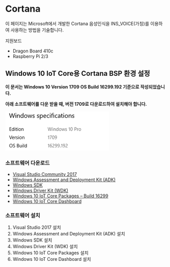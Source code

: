 # Cortana

이 페이지는 Microsoft에서 개발한 Cortana 음성인식을 INS\_VOICE\(가칭\)를 이용하여 사용하는 방법을 기술합니다.

지원보드

* Dragon Board 410c
* Raspberry Pi 2/3

## Windows 10 IoT Core용 Cortana BSP 환경 설정

**이 문서는 Windows 10 Version 1709 OS Build 16299.192 기준으로 작성되었습니다.**

**아래 소프트웨어를 다운 받을 때, 버전 1709로 다운로드하여 설치해야 합니다.**

![](/assets/Windows_specifications.png)

### 소프트웨어 다운로드

* [Visual Studio Community 2017](https://www.visualstudio.com/downloads/?utm_source=mscom&utm_campaign=msdocs)
* [Windows Assessment and Deployment Kit \(ADK\)](https://developer.microsoft.com/en-us/windows/hardware/windows-assessment-deployment-kit)
* [Windows SDK](https://developer.microsoft.com/en-us/windows/downloads/windows-10-sdk)
* [Windows Driver Kit \(WDK\)](https://developer.microsoft.com/en-us/windows/hardware/windows-driver-kit)
* [Windows 10 IoT Core Packages – Build 16299](https://www.microsoft.com/en-us/software-download/windows10iotcore)
* [Windows 10 IoT Core Dashboard](https://docs.microsoft.com/en-us/windows/iot-core/connect-your-device/IoTDashboard)

### 소프트웨어 설치

1. Visual Studio 2017 설치
2. Windows Assessment and Deployment Kit \(ADK\) 설치
3. Windows SDK 설치
4. Windows Driver Kit \(WDK\) 설치
5. Windows 10 IoT Core Packages 설치
6. Windows 10 IoT Core Dashboard 설치



